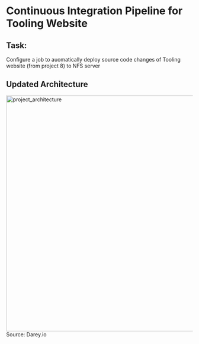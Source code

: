 # Continuous Integration Pipeline for Tooling Website

## Task:
Configure a job to auomatically deploy source code changes of Tooling website (from project 8) to NFS server

## Updated Architecture

<img width="637" alt="project_architecture" src="https://user-images.githubusercontent.com/23315232/125121478-e80c7900-e0eb-11eb-88b2-ce88a8922fca.png">
Source: Darey.io
